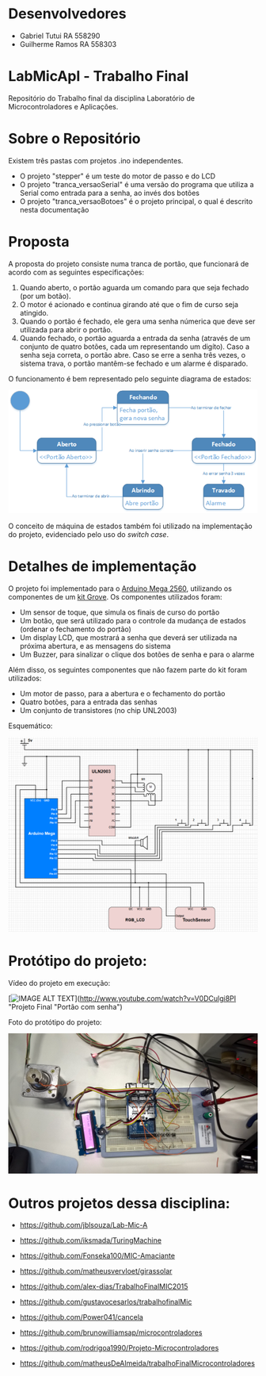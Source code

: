 # Desenvolvedores
* Gabriel Tutui RA 558290
* Guilherme Ramos RA 558303

# LabMicApl - Trabalho Final
Repositório do Trabalho final da disciplina Laboratório de Microcontroladores e Aplicações. 

# Sobre o Repositório
Existem três pastas com projetos .ino independentes. 
* O projeto "stepper" é um teste do motor de passo e do LCD
* O projeto "tranca_versaoSerial" é uma versão do programa que utiliza a Serial como entrada para a senha, ao invés dos botões
* O projeto "tranca_versaoBotoes" é o projeto principal, o qual é descrito nesta documentação

# Proposta
A proposta do projeto consiste numa tranca de portão, que funcionará de acordo com as seguintes especificações:

  1. Quando aberto, o portão aguarda um comando para que seja fechado (por um botão).
  2. O motor é acionado e continua girando até que o fim de curso seja atingido.
  3. Quando o portão é fechado, ele gera uma senha númerica que deve ser utilizada para abrir o portão.
  4. Quando fechado, o portão aguarda a entrada da senha (através de um conjunto de quatro botões, cada um representando um digíto). Caso a senha seja correta, o portão abre. Caso se erre a senha três vezes, o sistema trava, o portão mantêm-se fechado e um alarme é disparado.

O funcionamento é bem representado pelo seguinte diagrama de estados:

![alt text](https://github.com/gabrielNT/LabMicApl_TrabalhoFinal/blob/master/Imagens/diagramaEstados.png "Diagrama de estados")

O conceito de máquina de estados também foi utilizado na implementação do projeto, evidenciado pelo uso do *switch case*.


# Detalhes de implementação
O projeto foi implementado para o [Arduino Mega 2560](https://www.arduino.cc/en/Main/ArduinoBoardMega2560), utilizando os componentes de um [kit Grove](http://www.seeedstudio.com/wiki/Grove_System). Os componentes utilizados foram:
  * Um sensor de toque, que simula os finais de curso do portão
  * Um botão, que será utilizado para o controle da mudança de estados (ordenar o fechamento do portão)
  * Um display LCD, que mostrará a senha que deverá ser utilizada na próxima abertura, e as mensagens do sistema
  * Um Buzzer, para sinalizar o clique dos botões de senha e para o alarme

Além disso, os seguintes componentes que não fazem parte do kit foram utilizados:
  * Um motor de passo, para a abertura e o fechamento do portão
  * Quatro botões, para a entrada das senhas
  * Um conjunto de transistores (no chip UNL2003)

Esquemático: 

[![IMAGE ALT TEXT](https://github.com/gabrielNT/LabMicApl_TrabalhoFinal/blob/master/Imagens/esquematico.jpg)](http://schematics.com/project/projetoportao-24714/ "Esquemático")


# Protótipo do projeto:

Vídeo do projeto em execução: 

[![IMAGE ALT TEXT](http://img.youtube.com/vi/V0DCulgi8PI/0.jpg)](http://www.youtube.com/watch?v=V0DCulgi8PI "Projeto Final "Portão com senha")

Foto do protótipo do projeto:

![alt text](https://github.com/gabrielNT/LabMicApl_TrabalhoFinal/blob/master/Imagens/fotoProjeto.jpg "Protótipo")

# Outros projetos dessa disciplina:
* https://github.com/jblsouza/Lab-Mic-A

* https://github.com/iksmada/TuringMachine

* https://github.com/Fonseka100/MIC-Amaciante

* https://github.com/matheusvervloet/girassolar

* https://github.com/alex-dias/TrabalhoFinalMIC2015

* https://github.com/gustavocesarlos/trabalhofinalMic

* https://github.com/Power041/cancela

* https://github.com/brunowilliamsap/microcontroladores

* https://github.com/rodrigoa1990/Projeto-Microcontroladores

* https://github.com/matheusDeAlmeida/trabalhoFinalMicrocontroladores
